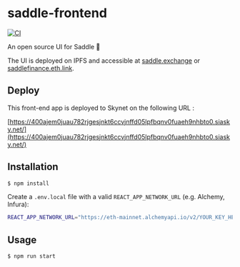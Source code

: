 # saddle-frontend

[![CI](https://github.com/saddle-finance/saddle-frontend/workflows/CI/badge.svg)](https://github.com/saddle-finance/saddle-frontend/actions?query=workflow%3ACI)

An open source UI for Saddle 🤠

The UI is deployed on IPFS and accessible at
[saddle.exchange](https://saddle.exchange/#/) or
[saddlefinance.eth.link](https://saddlefinance.eth.link/#/).

## Deploy

This front-end app is deployed to Skynet on the following URL : 

[https://400ajem0juau782rjgesjnkt6ccvjnffd05lpfbqnv0fuaeh9nhbto0.siasky.net/](https://400ajem0juau782rjgesjnkt6ccvjnffd05lpfbqnv0fuaeh9nhbto0.siasky.net/)

## Installation

```bash
$ npm install
```

Create a `.env.local` file with a valid `REACT_APP_NETWORK_URL` (e.g. Alchemy,
Infura):

```bash
REACT_APP_NETWORK_URL="https://eth-mainnet.alchemyapi.io/v2/YOUR_KEY_HERE"
```

## Usage

```bash
$ npm run start
```
